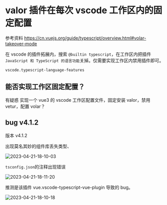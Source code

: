 # valor 插件在每次 vscode 工作区内的固定配置

参考资料
https://cn.vuejs.org/guide/typescript/overview.html#volar-takeover-mode

在 vscode 的插件拓展内，搜索 `@builtin typescript`，在工作区内把插件 `JavaScript 和 TypeScript 的语言功能`关掉。仅需要实现工作区内禁用插件即可。

`vscode.typescript-language-features`

## 能否实现工作区固定配置？

有疑惑
实现一个 vue3 的 vscode 工作区配置文件，固定安装 valor，禁用 vetur，配置 volar？

## bug v4.1.2

版本 v4.1.2

出现莫名其妙的组件库丢失类型、

![2023-04-21-18-10-03](https://cdn.jsdelivr.net/gh/RuanZhongNan/img-store/img/2023-04-21-18-10-03.png)

`tsconfig.json`的注释出现错误

![2023-04-21-18-11-20](https://cdn.jsdelivr.net/gh/RuanZhongNan/img-store/img/2023-04-21-18-11-20.png)

推测是该插件 vue.vscode-typescript-vue-plugin 导致的 bug。

![2023-04-21-18-10-18](https://cdn.jsdelivr.net/gh/RuanZhongNan/img-store/img/2023-04-21-18-10-18.png)

